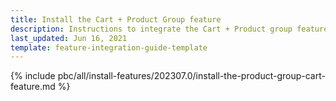 ```yaml
---
title: Install the Cart + Product Group feature
description: Instructions to integrate the Cart + Product group feature into a Spryker project.
last_updated: Jun 16, 2021
template: feature-integration-guide-template
---
```


{% include pbc/all/install-features/202307.0/install-the-product-group-cart-feature.md %} <!-- To edit, see /_includes/pbc/all/install-features/202307.0/install-the-product-group-cart-feature.md -->
